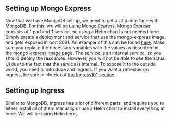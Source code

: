 ## Setting up Mongo Express

Now that we have MongoDB set up, we need to get a UI to interface with MongoDB. For this, we will be using [Mongo Express](https://github.com/mongo-express/mongo-express). Mongo Express consists of 1 pod and 1 service, so using a Helm chart is not needed here. Simply create a deployment and service that use the mongo-express image, and gets exposed in port 8081. An example of this can be found [here](https://gitlab.com/nanuchi/youtube-tutorial-series/-/blob/master/linode-kubernetes-engine-demo/test-mongo-express.yaml). Make sure you replace the necessary variables with the values as described in the [mongo-express image page](https://hub.docker.com/_/mongo-express/). The service is an internal service, so you should deploy the resources. However, you will not be able to see the actual UI due to the fact that the service is internal. To expose it to the outside world, you need to introduce and Ingress. If you want a refresher on Ingress, be sure to check out [the Ingress101 section](./../Ingress101/README.md).

## Setting up Ingress

Similar to MongoDB, ingress has a lot of different parts, and requires you to either install all of them manually or use a Helm chart to install everything at once. We will be using Helm here,
